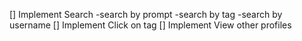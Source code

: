 [] Implement Search
    -search by prompt
    -search by tag
    -search by username
[] Implement Click on tag
[] Implement View other profiles